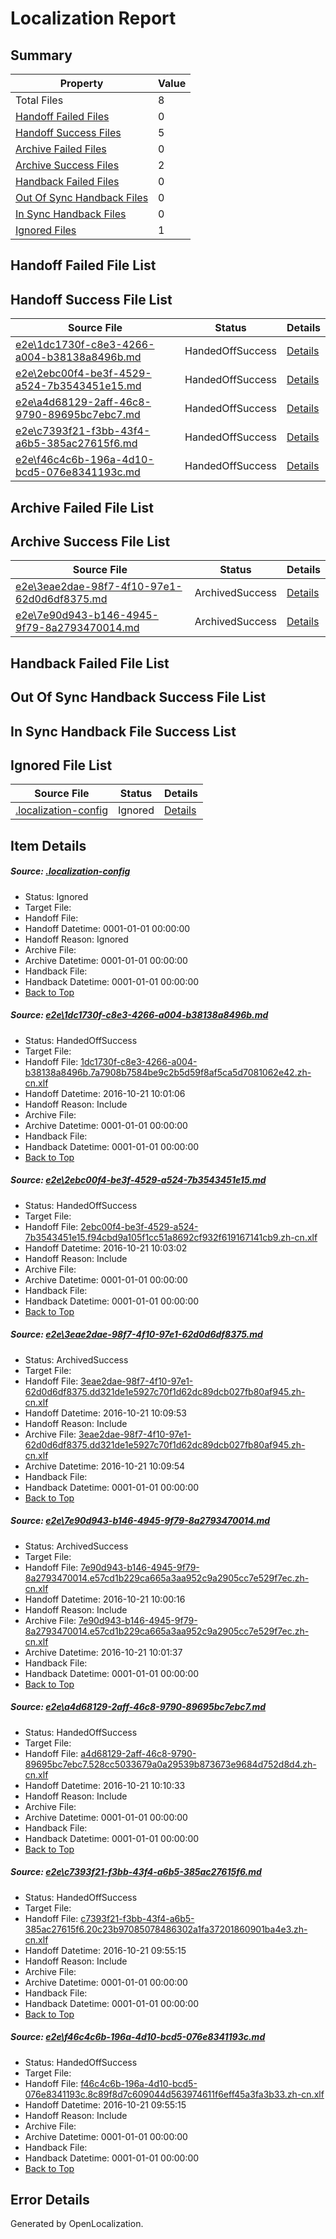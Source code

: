 # <a name='report-top'></a> Localization Report

## Summary
 Property | Value 
 -------- | ----- 
 Total Files | 8
[ Handoff Failed Files ](#handoff-failed-list)| 0
[ Handoff Success Files ](#handoff-success-list)| 5
[ Archive Failed Files ](#archive-failed-list)| 0
[ Archive Success Files ](#archive-success-list)| 2
[ Handback Failed Files ](#handback-failed-list)| 0
[ Out Of Sync Handback Files ](#outofsync-handback-success-list)| 0
[ In Sync Handback Files ](#insync-handback-success-list)| 0
[ Ignored Files ](#ignored-list)| 1

## <a name='handoff-failed-list'></a> Handoff Failed File List

## <a name='handoff-success-list'></a> Handoff Success File List
 Source File | Status | Details 
 ----------- | ------ | ------- 
 [e2e\1dc1730f-c8e3-4266-a004-b38138a8496b.md](https://github.com/OpenLocalizationTestOrg/ol-test0/blob/c1877524bc6a667e54154abce9137fa16d4bfd7f/e2e/1dc1730f-c8e3-4266-a004-b38138a8496b.md) | HandedOffSuccess | [Details](#abffe9e4aa6b9d1cb23c0c0d83417f0335053f921)
 [e2e\2ebc00f4-be3f-4529-a524-7b3543451e15.md](https://github.com/OpenLocalizationTestOrg/ol-test0/blob/ac21caa626eb3e6d8fb4894bba4e2af815c17b4f/e2e/2ebc00f4-be3f-4529-a524-7b3543451e15.md) | HandedOffSuccess | [Details](#20b33b03b440f5924dc7527d37170a78bf4dbabf2)
 [e2e\a4d68129-2aff-46c8-9790-89695bc7ebc7.md](https://github.com/OpenLocalizationTestOrg/ol-test0/blob/20765965dfd301f49cb41cb0dd90bb3b419c6184/e2e/a4d68129-2aff-46c8-9790-89695bc7ebc7.md) | HandedOffSuccess | [Details](#db26756bfe424195acc817d0cfdd21a6afffe7ea5)
 [e2e\c7393f21-f3bb-43f4-a6b5-385ac27615f6.md](https://github.com/OpenLocalizationTestOrg/ol-test0/blob/626eb8996e355cf84ddf94fd7520c33660009f85/e2e/c7393f21-f3bb-43f4-a6b5-385ac27615f6.md) | HandedOffSuccess | [Details](#ddac9679e6b22211da659c379c4e8571c8590c806)
 [e2e\f46c4c6b-196a-4d10-bcd5-076e8341193c.md](https://github.com/OpenLocalizationTestOrg/ol-test0/blob/626eb8996e355cf84ddf94fd7520c33660009f85/e2e/f46c4c6b-196a-4d10-bcd5-076e8341193c.md) | HandedOffSuccess | [Details](#4fb0faf6d6338b2e9d5f994580ed051a62ffe4e27)

## <a name='archive-failed-list'></a> Archive Failed File List

## <a name='archive-success-list'></a> Archive Success File List
 Source File | Status | Details 
 ----------- | ------ | ------- 
 [e2e\3eae2dae-98f7-4f10-97e1-62d0d6df8375.md](https://github.com/OpenLocalizationTestOrg/ol-test0/blob/32ffeb7b47c96086a5f8fafdae1f7a8d8d20193f/e2e/3eae2dae-98f7-4f10-97e1-62d0d6df8375.md) | ArchivedSuccess | [Details](#8a7bf11b7e481a375f3534267993d653702772d73)
 [e2e\7e90d943-b146-4945-9f79-8a2793470014.md](https://github.com/OpenLocalizationTestOrg/ol-test0/blob/ec3b46e727300d098dd0634ed6a7c3bfc061a218/e2e/7e90d943-b146-4945-9f79-8a2793470014.md) | ArchivedSuccess | [Details](#05a596b582b47dc26f014f11d4e89698506a721b4)

## <a name='handback-failed-list'></a> Handback Failed File List

## <a name='outofsync-handback-success-list'></a> Out Of Sync Handback Success File List

## <a name='insync-handback-success-list'></a> In Sync Handback File Success List

## <a name='ignored-list'></a> Ignored File List
 Source File | Status | Details 
 ----------- | ------ | ------- 
 [.localization-config](https://github.com/OpenLocalizationTestOrg/ol-test0/blob/20765965dfd301f49cb41cb0dd90bb3b419c6184/.localization-config) | Ignored | [Details](#c268a05ecaa7ec85942ed632c29928ee5bd6da8d0)

## Item Details
##### <a name='c268a05ecaa7ec85942ed632c29928ee5bd6da8d0'></a> Source: [.localization-config](https://github.com/OpenLocalizationTestOrg/ol-test0/blob/20765965dfd301f49cb41cb0dd90bb3b419c6184/.localization-config)
* Status: Ignored
* Target File: 
* Handoff File: 
* Handoff Datetime: 0001-01-01 00:00:00
* Handoff Reason: Ignored
* Archive File: 
* Archive Datetime: 0001-01-01 00:00:00
* Handback File: 
* Handback Datetime: 0001-01-01 00:00:00
* [Back to Top](#report-top)

##### <a name='abffe9e4aa6b9d1cb23c0c0d83417f0335053f921'></a> Source: [e2e\1dc1730f-c8e3-4266-a004-b38138a8496b.md](https://github.com/OpenLocalizationTestOrg/ol-test0/blob/c1877524bc6a667e54154abce9137fa16d4bfd7f/e2e/1dc1730f-c8e3-4266-a004-b38138a8496b.md)
* Status: HandedOffSuccess
* Target File: 
* Handoff File: [1dc1730f-c8e3-4266-a004-b38138a8496b.7a7908b7584be9c2b5d59f8af5ca5d7081062e42.zh-cn.xlf](https://github.com/OpenLocalizationTestOrg/ol-test0-handoff/blob/bff323d4fae6fdfe9a6a2e21f432a7a381813a01/ol-handoff/OpenLocalizationTestOrg/ol-test0-zhcn/shujia/ht/1dc1730f-c8e3-4266-a004-b38138a8496b.7a7908b7584be9c2b5d59f8af5ca5d7081062e42.zh-cn.xlf)
* Handoff Datetime: 2016-10-21 10:01:06
* Handoff Reason: Include
* Archive File: 
* Archive Datetime: 0001-01-01 00:00:00
* Handback File: 
* Handback Datetime: 0001-01-01 00:00:00
* [Back to Top](#report-top)

##### <a name='20b33b03b440f5924dc7527d37170a78bf4dbabf2'></a> Source: [e2e\2ebc00f4-be3f-4529-a524-7b3543451e15.md](https://github.com/OpenLocalizationTestOrg/ol-test0/blob/ac21caa626eb3e6d8fb4894bba4e2af815c17b4f/e2e/2ebc00f4-be3f-4529-a524-7b3543451e15.md)
* Status: HandedOffSuccess
* Target File: 
* Handoff File: [2ebc00f4-be3f-4529-a524-7b3543451e15.f94cbd9a105f1cc51a8692cf932f619167141cb9.zh-cn.xlf](https://github.com/OpenLocalizationTestOrg/ol-test0-handoff/blob/c54c9f47bb7bf21dcecb653c594be202619bda0c/ol-handoff/OpenLocalizationTestOrg/ol-test0-zhcn/shujia/ht/2ebc00f4-be3f-4529-a524-7b3543451e15.f94cbd9a105f1cc51a8692cf932f619167141cb9.zh-cn.xlf)
* Handoff Datetime: 2016-10-21 10:03:02
* Handoff Reason: Include
* Archive File: 
* Archive Datetime: 0001-01-01 00:00:00
* Handback File: 
* Handback Datetime: 0001-01-01 00:00:00
* [Back to Top](#report-top)

##### <a name='8a7bf11b7e481a375f3534267993d653702772d73'></a> Source: [e2e\3eae2dae-98f7-4f10-97e1-62d0d6df8375.md](https://github.com/OpenLocalizationTestOrg/ol-test0/blob/32ffeb7b47c96086a5f8fafdae1f7a8d8d20193f/e2e/3eae2dae-98f7-4f10-97e1-62d0d6df8375.md)
* Status: ArchivedSuccess
* Target File: 
* Handoff File: [3eae2dae-98f7-4f10-97e1-62d0d6df8375.dd321de1e5927c70f1d62dc89dcb027fb80af945.zh-cn.xlf](https://github.com/OpenLocalizationTestOrg/ol-test0-handoff/blob/eada54f4b9179df727b123f4d2ac1010492e66c5/ol-handoff/OpenLocalizationTestOrg/ol-test0-zhcn/shujia/ht/3eae2dae-98f7-4f10-97e1-62d0d6df8375.dd321de1e5927c70f1d62dc89dcb027fb80af945.zh-cn.xlf)
* Handoff Datetime: 2016-10-21 10:09:53
* Handoff Reason: Include
* Archive File: [3eae2dae-98f7-4f10-97e1-62d0d6df8375.dd321de1e5927c70f1d62dc89dcb027fb80af945.zh-cn.xlf](https://github.com/OpenLocalizationTestOrg/ol-test0-handoff/blob/9de46be5e3fdd305e8e9a1c677b810f3737f8fa5/ol-archive/OpenLocalizationTestOrg/ol-test0-zhcn/shujia/ht/3eae2dae-98f7-4f10-97e1-62d0d6df8375.dd321de1e5927c70f1d62dc89dcb027fb80af945.zh-cn.xlf)
* Archive Datetime: 2016-10-21 10:09:54
* Handback File: 
* Handback Datetime: 0001-01-01 00:00:00
* [Back to Top](#report-top)

##### <a name='05a596b582b47dc26f014f11d4e89698506a721b4'></a> Source: [e2e\7e90d943-b146-4945-9f79-8a2793470014.md](https://github.com/OpenLocalizationTestOrg/ol-test0/blob/ec3b46e727300d098dd0634ed6a7c3bfc061a218/e2e/7e90d943-b146-4945-9f79-8a2793470014.md)
* Status: ArchivedSuccess
* Target File: 
* Handoff File: [7e90d943-b146-4945-9f79-8a2793470014.e57cd1b229ca665a3aa952c9a2905cc7e529f7ec.zh-cn.xlf](https://github.com/OpenLocalizationTestOrg/ol-test0-handoff/blob/859cb54d19b8cde23f1b46e9cf53e778923c2d7e/ol-handoff/OpenLocalizationTestOrg/ol-test0-zhcn/shujia/ht/7e90d943-b146-4945-9f79-8a2793470014.e57cd1b229ca665a3aa952c9a2905cc7e529f7ec.zh-cn.xlf)
* Handoff Datetime: 2016-10-21 10:00:16
* Handoff Reason: Include
* Archive File: [7e90d943-b146-4945-9f79-8a2793470014.e57cd1b229ca665a3aa952c9a2905cc7e529f7ec.zh-cn.xlf](https://github.com/OpenLocalizationTestOrg/ol-test0-handoff/blob/fa3a856e867792c071cfbcc271db55db1e1f78a4/ol-archive/OpenLocalizationTestOrg/ol-test0-zhcn/shujia/ht/7e90d943-b146-4945-9f79-8a2793470014.e57cd1b229ca665a3aa952c9a2905cc7e529f7ec.zh-cn.xlf)
* Archive Datetime: 2016-10-21 10:01:37
* Handback File: 
* Handback Datetime: 0001-01-01 00:00:00
* [Back to Top](#report-top)

##### <a name='db26756bfe424195acc817d0cfdd21a6afffe7ea5'></a> Source: [e2e\a4d68129-2aff-46c8-9790-89695bc7ebc7.md](https://github.com/OpenLocalizationTestOrg/ol-test0/blob/20765965dfd301f49cb41cb0dd90bb3b419c6184/e2e/a4d68129-2aff-46c8-9790-89695bc7ebc7.md)
* Status: HandedOffSuccess
* Target File: 
* Handoff File: [a4d68129-2aff-46c8-9790-89695bc7ebc7.528cc5033679a0a29539b873673e9684d752d8d4.zh-cn.xlf](https://github.com/OpenLocalizationTestOrg/ol-test0-handoff/blob/f15c77700b97d7535baae3967c51d65ca1ea9498/ol-handoff/OpenLocalizationTestOrg/ol-test0-zhcn/shujia/ht/a4d68129-2aff-46c8-9790-89695bc7ebc7.528cc5033679a0a29539b873673e9684d752d8d4.zh-cn.xlf)
* Handoff Datetime: 2016-10-21 10:10:33
* Handoff Reason: Include
* Archive File: 
* Archive Datetime: 0001-01-01 00:00:00
* Handback File: 
* Handback Datetime: 0001-01-01 00:00:00
* [Back to Top](#report-top)

##### <a name='ddac9679e6b22211da659c379c4e8571c8590c806'></a> Source: [e2e\c7393f21-f3bb-43f4-a6b5-385ac27615f6.md](https://github.com/OpenLocalizationTestOrg/ol-test0/blob/626eb8996e355cf84ddf94fd7520c33660009f85/e2e/c7393f21-f3bb-43f4-a6b5-385ac27615f6.md)
* Status: HandedOffSuccess
* Target File: 
* Handoff File: [c7393f21-f3bb-43f4-a6b5-385ac27615f6.20c23b97085078486302a1fa37201860901ba4e3.zh-cn.xlf](https://github.com/OpenLocalizationTestOrg/ol-test0-handoff/blob/57e84511824dcaf17cf0d7ef482577bb7d1be86f/ol-handoff/OpenLocalizationTestOrg/ol-test0-zhcn/shujia/ht/c7393f21-f3bb-43f4-a6b5-385ac27615f6.20c23b97085078486302a1fa37201860901ba4e3.zh-cn.xlf)
* Handoff Datetime: 2016-10-21 09:55:15
* Handoff Reason: Include
* Archive File: 
* Archive Datetime: 0001-01-01 00:00:00
* Handback File: 
* Handback Datetime: 0001-01-01 00:00:00
* [Back to Top](#report-top)

##### <a name='4fb0faf6d6338b2e9d5f994580ed051a62ffe4e27'></a> Source: [e2e\f46c4c6b-196a-4d10-bcd5-076e8341193c.md](https://github.com/OpenLocalizationTestOrg/ol-test0/blob/626eb8996e355cf84ddf94fd7520c33660009f85/e2e/f46c4c6b-196a-4d10-bcd5-076e8341193c.md)
* Status: HandedOffSuccess
* Target File: 
* Handoff File: [f46c4c6b-196a-4d10-bcd5-076e8341193c.8c89f8d7c609044d563974611f6eff45a3fa3b33.zh-cn.xlf](https://github.com/OpenLocalizationTestOrg/ol-test0-handoff/blob/57e84511824dcaf17cf0d7ef482577bb7d1be86f/ol-handoff/OpenLocalizationTestOrg/ol-test0-zhcn/shujia/ht/f46c4c6b-196a-4d10-bcd5-076e8341193c.8c89f8d7c609044d563974611f6eff45a3fa3b33.zh-cn.xlf)
* Handoff Datetime: 2016-10-21 09:55:15
* Handoff Reason: Include
* Archive File: 
* Archive Datetime: 0001-01-01 00:00:00
* Handback File: 
* Handback Datetime: 0001-01-01 00:00:00
* [Back to Top](#report-top)


## Error Details

Generated by OpenLocalization.
